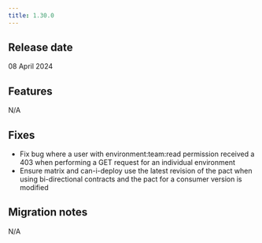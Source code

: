 ```yaml
---
title: 1.30.0
---
```


## Release date

08 April 2024

## Features

N/A

## Fixes

* Fix bug where a user with environment:team:read permission received a 403 when performing a GET request for an individual environment
* Ensure matrix and can-i-deploy use the latest revision of the pact when using bi-directional contracts and the pact for a consumer version is modified

## Migration notes

N/A


